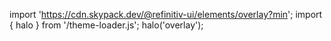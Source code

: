 <!--
type: template
name: overlay
-->

import 'https://cdn.skypack.dev/@refinitiv-ui/elements/overlay?min';
import { halo } from '/theme-loader.js';
halo('overlay');